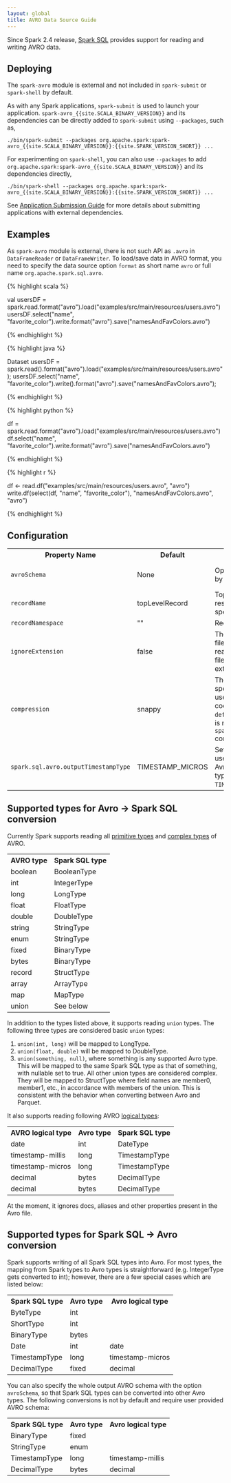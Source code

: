 ```yaml
---
layout: global
title: AVRO Data Source Guide
---
```


Since Spark 2.4 release, [Spark SQL](https://spark.apache.org/docs/latest/sql-programming-guide.html) provides support for reading and writing AVRO data.

## Deploying
The <code>spark-avro</code> module is external and not included in `spark-submit` or `spark-shell` by default.

As with any Spark applications, `spark-submit` is used to launch your application. `spark-avro_{{site.SCALA_BINARY_VERSION}}`
and its dependencies can be directly added to `spark-submit` using `--packages`, such as,

    ./bin/spark-submit --packages org.apache.spark:spark-avro_{{site.SCALA_BINARY_VERSION}}:{{site.SPARK_VERSION_SHORT}} ...

For experimenting on `spark-shell`, you can also use `--packages` to add `org.apache.spark:spark-avro_{{site.SCALA_BINARY_VERSION}}` and its dependencies directly,

    ./bin/spark-shell --packages org.apache.spark:spark-avro_{{site.SCALA_BINARY_VERSION}}:{{site.SPARK_VERSION_SHORT}} ...

See [Application Submission Guide](submitting-applications.html) for more details about submitting applications with external dependencies.

## Examples

As `spark-avro` module is external, there is not such API as <code>.avro</code> in <code>DataFrameReader</code> or <code>DataFrameWriter</code>.
To load/save data in AVRO format, you need to specify the data source option <code>format</code> as short name <code>avro</code> or full name <code>org.apache.spark.sql.avro</code>.
<div class="codetabs">
<div data-lang="scala" markdown="1">
{% highlight scala %}

val usersDF = spark.read.format("avro").load("examples/src/main/resources/users.avro")
usersDF.select("name", "favorite_color").write.format("avro").save("namesAndFavColors.avro")

{% endhighlight %}
</div>
<div data-lang="java" markdown="1">
{% highlight java %}

Dataset<Row> usersDF = spark.read().format("avro").load("examples/src/main/resources/users.avro");
usersDF.select("name", "favorite_color").write().format("avro").save("namesAndFavColors.avro");

{% endhighlight %}
</div>
<div data-lang="python" markdown="1">
{% highlight python %}

df = spark.read.format("avro").load("examples/src/main/resources/users.avro")
df.select("name", "favorite_color").write.format("avro").save("namesAndFavColors.avro")

{% endhighlight %}
</div>
<div data-lang="r" markdown="1">
{% highlight r %}

df <- read.df("examples/src/main/resources/users.avro", "avro")
write.df(select(df, "name", "favorite_color"), "namesAndFavColors.avro", "avro")

{% endhighlight %}
</div>
</div>

## Configuration
<table class="table">
  <tr><th><b>Property Name</b></th><th><b>Default</b></th><th><b>Meaning</b></th><th><b>Scope</b></th></tr>
  <tr>
    <td><code>avroSchema</code></td>
    <td>None</td>
    <td>Optional AVRO schema provided by an user in JSON format.</td>
    <td>read and write</td>
  </tr>
  <tr>
    <td><code>recordName</code></td>
    <td>topLevelRecord</td>
    <td>Top level record name in write result, which is required in AVRO spec.</td>
    <td>write</td>
  </tr>
  <tr>
    <td><code>recordNamespace</code></td>
    <td>""</td>
    <td>Record namespace in write result.</td>
    <td>write</td>
  </tr>
  <tr>
    <td><code>ignoreExtension</code></td>
    <td>false</td>
    <td>The option controls ignoring of files without <code>.avro</code> extensions in read. If the option is enabled, all files (with and without <code>.avro</code> extension) are loaded.</td>
    <td>read</td>
  </tr>
  <tr>
    <td><code>compression</code></td>
    <td>snappy</td>
    <td>The <code>compression</code> option allows to specify a compression codec used in write. Currently supported codecs are <code>uncompressed</code>, <code>snappy</code>, <code>deflate</code>, <code>bzip2</code> and <code>xz</code>. If the option is not set, the configuration <code>spark.sql.avro.compression.codec</code> config is taken into account.</td>
    <td>write</td>
  </tr>
  <tr>
    <td><code>spark.sql.avro.outputTimestampType</code></td>
    <td>TIMESTAMP_MICROS</td>
    <td>Sets which Avro timestamp type to use when Spark writes data to Avro files. Currently supported types are <code>TIMESTAMP_MICROS</code> and <code>TIMESTAMP_MILLIS</code>.</td>
    <td>write</td>
  </tr>
</table>

## Supported types for Avro -> Spark SQL conversion
Currently Spark supports reading all [primitive types](https://avro.apache.org/docs/1.8.2/spec.html#schema_primitive) and [complex types](https://avro.apache.org/docs/1.8.2/spec.html#schema_complex) of AVRO.
<table class="table">
  <tr><th><b>AVRO type</b></th><th><b>Spark SQL type</b></th></tr>
  <tr>
    <td>boolean</td>
    <td>BooleanType</td>
  </tr>
  <tr>
    <td>int</td>
    <td>IntegerType</td>
  </tr>
  <tr>
    <td>long</td>
    <td>LongType</td>
  </tr>
  <tr>
    <td>float</td>
    <td>FloatType</td>
  </tr>
  <tr>
    <td>double</td>
    <td>DoubleType</td>
  </tr>
  <tr>
    <td>string</td>
    <td>StringType</td>
  </tr>
  <tr>
    <td>enum</td>
    <td>StringType</td>
  </tr>
  <tr>
    <td>fixed</td>
    <td>BinaryType</td>
  </tr>
  <tr>
    <td>bytes</td>
    <td>BinaryType</td>
  </tr>
  <tr>
    <td>record</td>
    <td>StructType</td>
  </tr>
  <tr>
    <td>array</td>
    <td>ArrayType</td>
  </tr>
  <tr>
    <td>map</td>
    <td>MapType</td>
  </tr>
  <tr>
    <td>union</td>
    <td>See below</td>
  </tr>
</table>

In addition to the types listed above, it supports reading <code>union</code> types. The following three types are considered basic <code>union</code> types:

1. <code>union(int, long)</code> will be mapped to LongType.
2. <code>union(float, double)</code> will be mapped to DoubleType.
3. <code>union(something, null)</code>, where something is any supported Avro type. This will be mapped to the same Spark SQL type as that of something, with nullable set to true.
All other union types are considered complex. They will be mapped to StructType where field names are member0, member1, etc., in accordance with members of the union. This is consistent with the behavior when converting between Avro and Parquet.

It also supports reading following AVRO [logical types](https://avro.apache.org/docs/1.8.2/spec.html#Logical+Types):

<table class="table">
  <tr><th><b>AVRO logical type</b></th><th><b>Avro type</b></th><th><b>Spark SQL type</b></th></tr>
  <tr>
    <td>date</td>
    <td>int</td>
    <td>DateType</td>
  </tr>
  <tr>
    <td>timestamp-millis</td>
    <td>long</td>
    <td>TimestampType</td>
  </tr>
  <tr>
    <td>timestamp-micros</td>
    <td>long</td>
    <td>TimestampType</td>
  </tr>
  <tr>
    <td>decimal</td>
    <td>bytes</td>
    <td>DecimalType</td>
  </tr>
  <tr>
    <td>decimal</td>
    <td>bytes</td>
    <td>DecimalType</td>
  </tr>
</table>
At the moment, it ignores docs, aliases and other properties present in the Avro file.

## Supported types for Spark SQL -> Avro conversion
Spark supports writing of all Spark SQL types into Avro. For most types, the mapping from Spark types to Avro types is straightforward (e.g. IntegerType gets converted to int); however, there are a few special cases which are listed below:

<table class="table">
<tr><th><b>Spark SQL type</b></th><th><b>Avro type</b></th><th><b>Avro logical type</b></th></tr>
  <tr>
    <td>ByteType</td>
    <td>int</td>
    <td></td>
  </tr>
  <tr>
    <td>ShortType</td>
    <td>int</td>
    <td></td>
  </tr>
  <tr>
    <td>BinaryType</td>
    <td>bytes</td>
    <td></td>
  </tr>
  <tr>
    <td>Date</td>
    <td>int</td>
    <td>date</td>
  </tr>
  <tr>
    <td>TimestampType</td>
    <td>long</td>
    <td>timestamp-micros</td>
  </tr>
  <tr>
    <td>DecimalType</td>
    <td>fixed</td>
    <td>decimal</td>
  </tr>
</table>

You can also specify the whole output AVRO schema with the option <code>avroSchema</code>, so that Spark SQL types can be converted into other Avro types. The following conversions is not by default and require user provided AVRO schema:

<table class="table">
  <tr><th><b>Spark SQL type</b></th><th><b>Avro type</b></th><th><b>Avro logical type</b></th></tr>
  <tr>
    <td>BinaryType</td>
    <td>fixed</td>
    <td></td>
  </tr>
  <tr>
    <td>StringType</td>
    <td>enum</td>
    <td></td>
  </tr>
  <tr>
    <td>TimestampType</td>
    <td>long</td>
    <td>timestamp-millis</td>
  </tr>
  <tr>
    <td>DecimalType</td>
    <td>bytes</td>
    <td>decimal</td>
  </tr>
</table>
